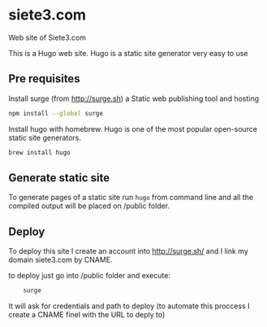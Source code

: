 # siete3.com
Web site of Siete3.com

This is a Hugo web site. Hugo is a static site generator very easy to use 

## Pre requisites
Install surge (from http://surge.sh) a Static web publishing tool and hosting
```bash
npm install --global surge
```
Install hugo with homebrew. Hugo is one of the most popular open-source static site generators.
``` bash
brew install hugo
```

## Generate static site
To generate pages of a static site run ``` hugo ``` from command line and all the compiled output will be placed on /public folder. 

## Deploy
To deploy this site I create an account into http://surge.sh/ and I link my domain siete3.com by CNAME.

to deploy just go into /public folder  and execute:

```bash
    surge
```

It will ask for credentials and path to deploy (to automate this proccess I create a CNAME finel with the URL to deply to)
